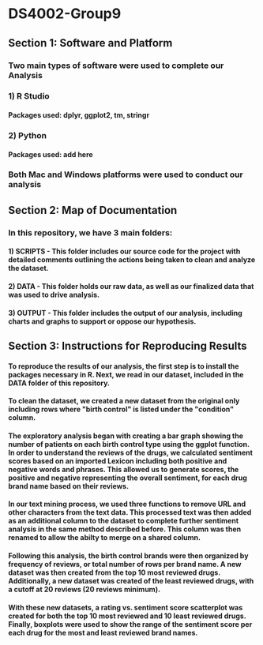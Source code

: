 # DS4002-Group9

## Section 1: Software and Platform

### Two main types of software were used to complete our Analysis

###   1) R Studio
####   Packages used: dplyr, ggplot2, tm, stringr
###   2) Python
####   Packages used: add here

### Both Mac and Windows platforms were used to conduct our analysis

## Section 2: Map of Documentation
### In this repository, we have 3 main folders:
#### 1) SCRIPTS - This folder includes our source code for the project with detailed comments outlining the actions being taken to clean and analyze the dataset.
#### 2) DATA - This folder holds our raw data, as well as our finalized data that was used to drive analysis.
#### 3) OUTPUT - This folder includes the output of our analysis, including charts and graphs to support or oppose our hypothesis. 

## Section 3: Instructions for Reproducing Results
#### To reproduce the results of our analysis, the first step is to install the packages necessary in R. Next, we read in our dataset, included in the DATA folder of this repository.

#### To clean the dataset, we created a new dataset from the original only including rows where "birth control" is listed under the "condition" column. 

#### The exploratory analysis began with creating a bar graph showing the number of patients on each birth control type using the ggplot function. In order to understand the reviews of the drugs, we calculated sentiment scores based on an imported Lexicon including both positive and negative words and phrases. This allowed us to generate scores, the positive and negative representing the overall sentiment, for each drug brand name based on their reviews.

#### In our text mining process, we used three functions to remove URL and other characters from the text data. This processed text was then added as an additional column to the dataset to complete further sentiment analysis in the same method described before. This column was then renamed to allow the abilty to merge on a shared column.

#### Following this analysis, the birth control brands were then organized by frequency of reviews, or total number of rows per brand name. A new dataset was then created from the top 10 most reviewed drugs. Additionally, a new dataset was created of the least reviewed drugs, with a cutoff at 20 reviews (20 reviews minimum).

#### With these new datasets, a rating vs. sentiment score scatterplot was created for both the top 10 most reviewed and 10 least reviewed drugs. Finally, boxplots were used to show the range of the sentiment score per each drug for the most and least reviewed brand names. 

